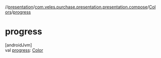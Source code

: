 //[presentation](../../../index.md)/[com.veles.purchase.presentation.presentation.compose](../index.md)/[Colors](index.md)/[progress](progress.md)

# progress

[androidJvm]\
val [progress](progress.md): [Color](https://developer.android.com/reference/kotlin/androidx/compose/ui/graphics/Color.html)
